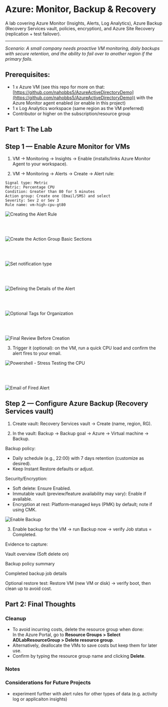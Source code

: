 # Azure: Monitor, Backup & Recovery
A lab covering Azure Monitor (Insights, Alerts, Log Analytics), Azure Backup (Recovery Services vault, policies, encryption), and Azure Site Recovery (replication + test failover).

---

_Scenario: A small company needs proactive VM monitoring, daily backups with secure retention, and the ability to fail over to another region if the primary fails._

## Prerequisites:

- 1 x Azure VM (see this repo for more on that: [https://github.com/nahobbs5/AzureActiveDirectoryDemo](https://github.com/nahobbs5/AzureActiveDirectoryDemo)) with the Azure Monitor agent enabled (or enable in this project)
- 1 x Log Analytics workspace (same region as the VM preferred)
- Contributor or higher on the subscription/resource group

## Part 1: The Lab

## Step 1 — Enable Azure Monitor for VMs

1. VM → Monitoring → Insights → Enable (installs/links Azure Monitor Agent to your workspace).

2. VM → Monitoring → Alerts → Create → Alert rule:

```
Signal type: Metric 
Metric: Percentage CPU 
Condition: Greater than 80 for 5 minutes 
Action group: Create one (Email/SMS) and select 
Severity: Sev 2 or Sev 3 
Rule name: vm-high-cpu-gt80
```



![Creating the Alert Rule](alerts/1CreateAlertRule.png)

<br><br>

![Create the Action Group Basic Sections](alerts/2CreateActionGroupBasics.png)

<br><br>

![Set notification type](alerts/3NotificationType.png)

<br><br>

![Defining the Details of the Alert](alerts/4Details.png)

<br><br>

![Optional Tags for Organization](alerts/5OptionalTags.png)

<br><br>

![Final Review Before Creation](alerts/6FinalReview.png)


3. Trigger it (optional): on the VM, run a quick CPU load and confirm the alert fires to your email.

![Powershell - Stress Testing the CPU](alerts/7StressTestCPU.PNG)

<br><br>

![Email of Fired Alert](alerts/8AlertFired.png)

## Step 2 — Configure Azure Backup (Recovery Services vault)

1. Create vault: Recovery Services vault → Create (name, region, RG).

2. In the vault: Backup → Backup goal → Azure → Virtual machine → Backup.

Backup policy:
- Daily schedule (e.g., 22:00) with 7 days retention (customize as desired).
- Keep Instant Restore defaults or adjust.
  
Security/Encryption:
- Soft delete: Ensure Enabled.
- Immutable vault (preview/feature availability may vary): Enable if available.
- Encryption at rest: Platform‑managed keys (PMK) by default; note if using CMK.

![Enable Backup](backup/2-1EnableBackup.png)


3. Enable backup for the VM → run Backup now → verify Job status = Completed.

Evidence to capture:

Vault overview (Soft delete on)

Backup policy summary

Completed backup job details

Optional restore test: Restore VM (new VM or disk) → verify boot, then clean up to avoid cost.

## Part 2: Final Thoughts

### Cleanup
- To avoid incurring costs, delete the resource group when done:  
  In the Azure Portal, go to **Resource Groups > Select ADLabResourceGroup > Delete resource group**.  
- Alternatively, deallocate the VMs to save costs but keep them for later use.  
- Confirm by typing the resource group name and clicking **Delete**.

### Notes

### Considerations for Future Projects
- experiment further with alert rules for other types of data (e.g. activity log or applicaiton insights)



